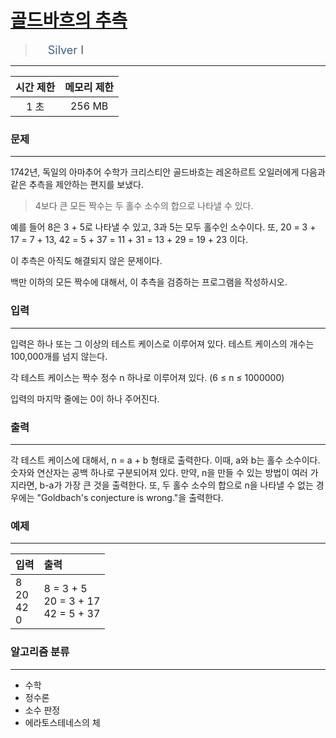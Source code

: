 # [골드바흐의 추측](https://www.acmicpc.net/problem/6588)

> <img src="https://d2gd6pc034wcta.cloudfront.net/tier/10.svg" width="16" heigth="21" style = "vertical-align: middle;"/>&nbsp;<span style="font-size: 18px; color: #435f7a;">Silver I</span>

***

<div align="center">

|시간 제한|메모리 제한|
|:---:|:---:|
|1 초 |256 MB|

</div>

### 문제

***

1742년, 독일의 아마추어 수학가 크리스티안 골드바흐는 레온하르트 오일러에게 다음과 같은 추측을 제안하는 편지를 보냈다.

<blockquote>4보다 큰 모든 짝수는 두 홀수 소수의 합으로 나타낼 수 있다.</blockquote>

예를 들어 8은 3 + 5로 나타낼 수 있고, 3과 5는 모두 홀수인 소수이다. 또, 20 = 3 + 17 = 7 + 13, 42 = 5 + 37 = 11 + 31 = 13 + 29 = 19 + 23 이다.

이 추측은 아직도 해결되지 않은 문제이다.

백만 이하의 모든 짝수에 대해서, 이 추측을 검증하는 프로그램을 작성하시오.

### 입력

***

입력은 하나 또는 그 이상의 테스트 케이스로 이루어져 있다. 테스트 케이스의 개수는 100,000개를 넘지 않는다.

각 테스트 케이스는 짝수 정수 n 하나로 이루어져 있다. (6 ≤ n ≤ 1000000)

입력의 마지막 줄에는 0이 하나 주어진다.

### 출력

***

각 테스트 케이스에 대해서, n = a + b 형태로 출력한다. 이때, a와 b는 홀수 소수이다. 숫자와 연산자는 공백 하나로 구분되어져 있다. 만약, n을 만들 수 있는 방법이 여러 가지라면, b-a가 가장 큰 것을 출력한다. 또, 두 홀수 소수의 합으로 n을 나타낼 수 없는 경우에는 "Goldbach's conjecture is wrong."을 출력한다.

### 예제

***

|입력|출력|
|:---|:---|
|8<br/>20<br/>42<br/>0|8 = 3 + 5<br/>20 = 3 + 17<br/>42 = 5 + 37|

### 알고리즘 분류

***

* 수학
* 정수론
* 소수 판정
* 에라토스테네스의 체

